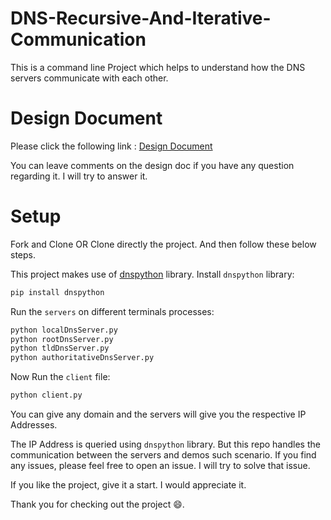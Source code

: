 # DNS-Recursive-And-Iterative-Communication

This is a command line Project which helps to understand how the DNS servers communicate with each other.

# Design Document

Please click the following link : [Design Document](https://docs.google.com/document/d/1Eimv41L5Ux_zGSOL4soyMJsISRuCdBDwVvvInedXIpI/edit?usp=sharing)

You can leave comments on the design doc if you have any question regarding it. I will try to answer it.

# Setup

Fork and Clone OR Clone directly the project. And then follow these below steps.

This project makes use of [dnspython](https://github.com/rthalley/dnspython) library.
Install `dnspython` library:

```bash
pip install dnspython
```

Run the `servers` on different terminals processes:

```bash
python localDnsServer.py
python rootDnsServer.py
python tldDnsServer.py
python authoritativeDnsServer.py
```

Now Run the `client` file:

```bash
python client.py
```

You can give any domain and the servers will give you the respective IP Addresses.

The IP Address is queried using `dnspython` library. But this repo handles the communication between the servers and demos such scenario.
If you find any issues, please feel free to open an issue. I will try to solve that issue.

If you like the project, give it a start. I would appreciate it.

Thank you for checking out the project :smile:.
